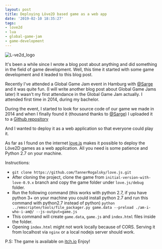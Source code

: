 ```yaml
---
layout: post
title: Deploying Löve2D based game as a web app
date: '2019-02-10 18:35:27'
tags:
- love2d
- lua
- global-game-jam
- game-development
---
```


![L-ve2d_logo](/content/images/2019/02/L-ve2d_logo.png)

It's been a while since I wrote a blog post about anything and did something in the field of game development. Well, this time it started with some game development and it leaded to this blog post. 

Recently I've attended a Global Game Jam event in Hamburg with [@Sarge](https://twitter.com/sgt3v) and it was quite fun. (I will write another blog post about Global Game Jams later) It wasn't my first attendance in the Global Game Jam actually. I attended first time in 2014, during my bachelor.

During the event, I started to look for source code of our game we made in 2014 and when I finally found it (thousand thanks to [@Sarge](https://twitter.com/sgt3v)) I uploaded it to a [Github repository](https://github.com/alperklc/am-i-who-i-am)

And I wanted to deploy it as a web application so that everyone could play it. 

As far as I found on the internet [love.js](https://github.com/TannerRogalsky/love.js) makes it possible to deploy the Löve2D games as a web application. All you need is some patience and Python 2.7 on your machine.

Instructions:
- `git clone https://github.com/TannerRogalsky/love.js.git`
- After cloning the project, clone the game from `initial-version-with-love-0.9.x` branch and copy the game folder under `love.js/debug` folder.
- Run the following command (this works with python 2.7, if you have python 3+ on your machine you could install python 2.7 and run this command with python2.7 instead of python)
```python ../emscripten/tools/file_packager.py game.data --preload ./am-i-who-i-am@/ --js-output=game.js```
- This command will create `game.data`, `game.js` and `index.html` files inside the folder.
- Opening `index.html` might not work locally because of CORS. Serving it from localhost via `nginx` or a local nodejs server should work.

P.S: The game is available on [itch.io](https://alperklc.itch.io/am-i-who-i-am) Enjoy!